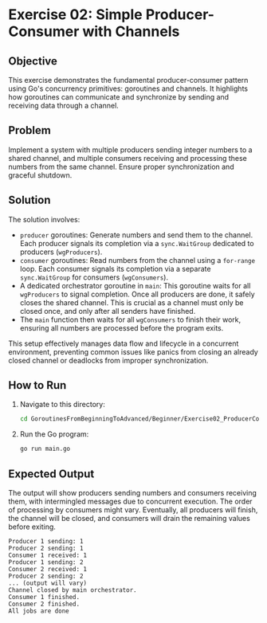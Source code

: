 # Exercise 02: Simple Producer-Consumer with Channels

## Objective

This exercise demonstrates the fundamental producer-consumer pattern using Go's concurrency primitives: goroutines and channels. It highlights how goroutines can communicate and synchronize by sending and receiving data through a channel.

## Problem

Implement a system with multiple producers sending integer numbers to a shared channel, and multiple consumers receiving and processing these numbers from the same channel. Ensure proper synchronization and graceful shutdown.

## Solution

The solution involves:
-   `producer` goroutines: Generate numbers and send them to the channel. Each producer signals its completion via a `sync.WaitGroup` dedicated to producers (`wgProducers`).
-   `consumer` goroutines: Read numbers from the channel using a `for-range` loop. Each consumer signals its completion via a separate `sync.WaitGroup` for consumers (`wgConsumers`).
-   A dedicated orchestrator goroutine in `main`: This goroutine waits for all `wgProducers` to signal completion. Once all producers are done, it safely closes the shared channel. This is crucial as a channel must only be closed once, and only after all senders have finished.
-   The `main` function then waits for all `wgConsumers` to finish their work, ensuring all numbers are processed before the program exits.

This setup effectively manages data flow and lifecycle in a concurrent environment, preventing common issues like panics from closing an already closed channel or deadlocks from improper synchronization.

## How to Run

1. Navigate to this directory:
   ```bash
   cd GoroutinesFromBeginningToAdvanced/Beginner/Exercise02_ProducerConsumer
   ```

2. Run the Go program:
   ```bash
   go run main.go
   ```

## Expected Output
The output will show producers sending numbers and consumers receiving them, with intermingled messages due to concurrent execution. The order of processing by consumers might vary. Eventually, all producers will finish, the channel will be closed, and consumers will drain the remaining values before exiting.

```text
Producer 1 sending: 1
Producer 2 sending: 1
Consumer 1 received: 1
Producer 1 sending: 2
Consumer 2 received: 1
Producer 2 sending: 2
... (output will vary)
Channel closed by main orchestrator.
Consumer 1 finished.
Consumer 2 finished.
All jobs are done
```
